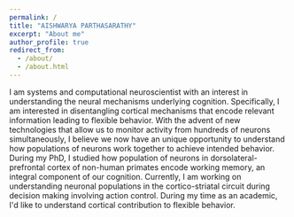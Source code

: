 ```yaml
---
permalink: /
title: "AISHWARYA PARTHASARATHY"
excerpt: "About me"
author_profile: true
redirect_from: 
  - /about/
  - /about.html
---
```

I am systems and computational neuroscientist with an interest in understanding the neural mechanisms underlying cognition. Specifically, I am interested in disentangling cortical mechanisms that encode relevant information leading to flexible behavior. With the advent of new technologies that allow us to monitor activity from hundreds of neurons simultaneously, I believe we now have an unique opportunity to understand how populations of neurons work together to achieve intended behavior. During my PhD, I studied how population of neurons in dorsolateral-prefrontal cortex of non-human primates encode working memory, an integral component of our cognition. Currently, I am working on understanding neuronal populations in the cortico-striatal circuit during decision making involving action control. During my time as an academic, I'd like to understand cortical contribution to flexible behavior. 
